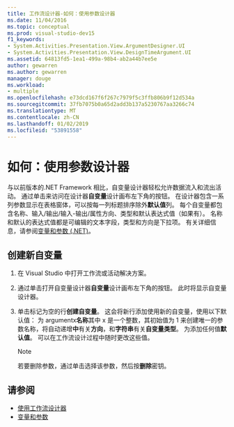 ```yaml
---
title: 工作流设计器-如何：使用参数设计器
ms.date: 11/04/2016
ms.topic: conceptual
ms.prod: visual-studio-dev15
f1_keywords:
- System.Activities.Presentation.View.ArgumentDesigner.UI
- System.Activities.Presentation.View.DesignTimeArgument.UI
ms.assetid: 64813fd5-1ea1-499a-98b4-ab2a44b7ee5e
author: gewarren
ms.author: gewarren
manager: douge
ms.workload:
- multiple
ms.openlocfilehash: e73dcd167f6f267c7979f5c3ffb806b9f12d534a
ms.sourcegitcommit: 37fb7075b0a65d2add3b137a5230767aa3266c74
ms.translationtype: MT
ms.contentlocale: zh-CN
ms.lasthandoff: 01/02/2019
ms.locfileid: "53891558"
---
```

# <a name="how-to-use-the-argument-designer"></a>如何：使用参数设计器

与以前版本的.NET Framework 相比，自变量设计器轻松允许数据流入和流出活动。 通过单击来访问在设计器**自变量**设计画布左下角的按钮。 在设计器包含一系列参数显示在表格窗体，可以按每一列标题排序除外**默认值**列。 每个自变量都包含名称、输入/输出/输入-输出/属性方向、类型和默认表达式值（如果有）。 名称和默认的表达式值都是可编辑的文本字段，类型和方向是下拉项。 有关详细信息，请参阅[变量和参数 (.NET)](/dotnet/framework/windows-workflow-foundation/variables-and-arguments)。

## <a name="to-create-a-new-argument"></a>创建新自变量

1.  在 Visual Studio 中打开工作流或活动解决方案。

2.  通过单击打开自变量设计器**自变量**设计画布左下角的按钮。 此时将显示自变量设计器。

3.  单击标记为空的行**创建自变量**。 这会将新行添加使用新的自变量，使用以下默认值： 为 argumentx**名称**其中 x 是一个整数，其初始值为 1 来创建唯一的参数名称，将自动递增**中**有关**方向**，和**字符串**有关**自变量类型**。 为添加任何值**默认值**。 可以在工作流设计过程中随时更改这些值。

    > [!NOTE]
    > 若要删除参数，通过单击选择该参数，然后按**删除**密钥。

## <a name="see-also"></a>请参阅

- [使用工作流设计器](developing-applications-with-the-workflow-designer.md)
- [变量和参数](/dotnet/framework/windows-workflow-foundation/variables-and-arguments)